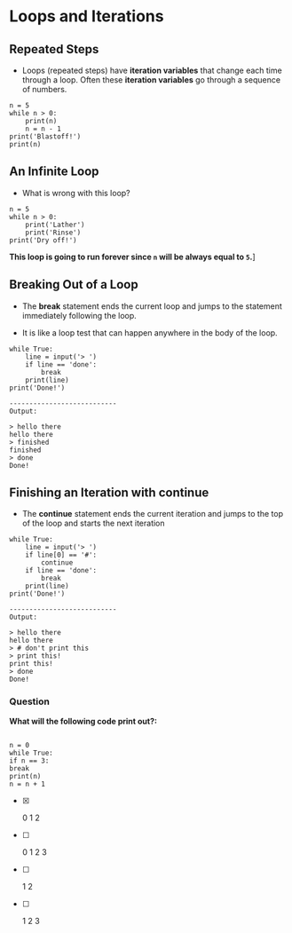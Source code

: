 # Loops and Iterations

## Repeated Steps

- Loops (repeated steps) have **iteration variables** that change each time through a loop. Often these **iteration variables** go through a sequence of numbers.

```
n = 5
while n > 0:
    print(n)
    n = n - 1
print('Blastoff!')
print(n)
```

## An Infinite Loop

- What is wrong with this loop?

```
n = 5
while n > 0:
    print('Lather')
    print('Rinse')
print('Dry off!')
```

**This loop is going to run forever since `n` will be always equal to `5`.**]

## Breaking Out of a Loop

- The **break** statement ends the current loop and jumps to the statement immediately following the loop.

- It is like a loop test that can happen anywhere in the body of the loop.

```
while True:
    line = input('> ')
    if line == 'done':
        break
    print(line)
print('Done!')

---------------------------
Output:

> hello there
hello there
> finished
finished
> done
Done!
```

## Finishing an Iteration with continue

- The **continue** statement ends the current iteration and jumps to the top of the loop and starts the next iteration

```
while True:
    line = input('> ')
    if line[0] == '#':
        continue
    if line == 'done':
        break
    print(line)
print('Done!')

---------------------------
Output:

> hello there
hello there
> # don't print this
> print this!
print this!
> done
Done!
```

### Question

**What will the following code print out?:**

```

n = 0
while True:
if n == 3:
break
print(n)
n = n + 1

```

- [x] <br>

  0
  1
  2

- [ ] <br>

  0
  1
  2
  3

- [ ] <br>

  1
  2

- [ ] <br>

  1
  2
  3

```

```
